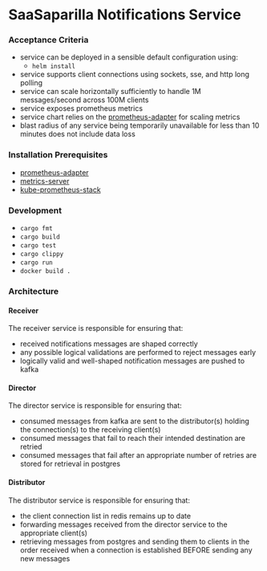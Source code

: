 # SaaSaparilla Notifications Service

### Acceptance Criteria

* service can be deployed in a sensible default configuration using:
  * `helm install`
* service supports client connections using sockets, sse, and http long polling
* service can scale horizontally sufficiently to handle 1M messages/second across 100M clients
* service exposes prometheus metrics
* service chart relies on the [prometheus-adapter](https://github.com/kubernetes-sigs/prometheus-adapter) for scaling metrics
* blast radius of any service being temporarily unavailable for less than 10 minutes does not include data loss

### Installation Prerequisites

* [prometheus-adapter](https://github.com/kubernetes-sigs/prometheus-adapter)
* [metrics-server](https://github.com/kubernetes-sigs/metrics-server)
* [kube-prometheus-stack](https://github.com/prometheus-community/helm-charts/tree/main/charts/kube-prometheus-stack)

### Development

* `cargo fmt`
* `cargo build`
* `cargo test`
* `cargo clippy`
* `cargo run`
* `docker build .`

### Architecture
#### Receiver

The receiver service is responsible for ensuring that:
* received notifications messages are shaped correctly
* any possible logical validations are performed to reject messages early
* logically valid and well-shaped notification messages are pushed to kafka

#### Director

The director service is responsible for ensuring that:
* consumed messages from kafka are sent to the distributor(s) holding the connection(s) to the receiving client(s)
* consumed messages that fail to reach their intended destination are retried
* consumed messages that fail after an appropriate number of retries are stored for retrieval in postgres

#### Distributor
The distributor service is responsible for ensuring that:
* the client connection list in redis remains up to date
* forwarding messages received from the director service to the appropriate client(s)
* retrieving messages from postgres and sending them to clients in the order received when a connection is established BEFORE sending any new messages